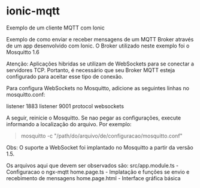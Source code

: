 # ionic-mqtt
Exemplo de um cliente MQTT com Ionic

Exemplo de como enviar e receber mensagens de um MQTT Broker através de um app desenvolvido com Ionic.
O Broker utilizado neste exemplo foi o Mosquitto 1.6

Atenção: Aplicações hibridas se utilizam de WebSockets para se conectar a servidores TCP. Portanto, é necessário que seu Broker MQTT 
esteja configurado para aceitar esse tipo de conexão.

Para configura WebSockets no Mosquitto, adicione as seguintes linhas no mosquitto.conf:

listener 1883
listener 9001
protocol websockets

A seguir, reinicie o Mosquitto. Se nao pegar as configurações, execute informando a localização do arquivo. Por exemplo:

> mosquitto -c "/path/do/arquivo/de/configuracao/mosquitto.conf"

Obs: O suporte a WebSocket foi implantado no Mosquitto a partir da versão 1.5.

Os arquivos aqui que devem ser observados são:
src/app.module.ts - Configuracao o ngx-mqtt
home.page.ts - Implatação e funções se envio e recebimento de mensagens
home.page.html - Interface gráfica básica


